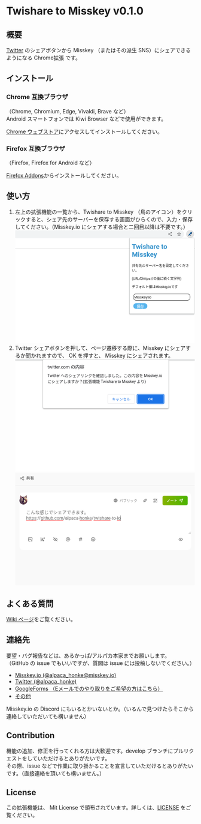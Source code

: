 # Twishare to Misskey v0.1.0  

## 概要

[Twitter](https://twitter.com/) のシェアボタンから Misskey （またはその派生 SNS）にシェアできるようになる Chrome拡張 です。  

## インストール

### Chrome 互換ブラウザ

（Chrome, Chromium, Edge, Vivaldi, Brave など）  
Android スマートフォンでは Kiwi Browser などで使用ができます。  

[Chrome ウェブストア](https://chrome.google.com/webstore/detail/twishare-to-misskey/fbaifpppndnlbbjcbjdfgbdkoibnipjb)にアクセスしてインストールしてください。  

### Firefox 互換ブラウザ  

（Firefox, Firefox for Android など）  

[Firefox Addons](https://addons.firefox.org/ja/firefox/addon/twishare-to-misskey/)からインストールしてください。  

## 使い方

1. 左上の拡張機能の一覧から、Twishare to Misskey （鳥のアイコン）をクリックすると、シェア先のサーバーを保存する画面がひらくので、入力・保存してください。（Misskey.io にシェアする場合と二回目以降は不要です。）
![option_ui.png](images/option_ui.png)
1. Twitter シェアボタンを押して、ページ遷移する際に、Misskey にシェアするか聞かれますので、 OK を押すと、 Misskey にシェアされます。  
![popup.png](images/popup.png)
![share.png](images/share.png)

## よくある質問

[Wiki ページ](https://github.com/alpaca-honke/twishare-to-io/wiki/よくある質問)をご覧ください。  

## 連絡先

要望・バグ報告などは、あるかっぱ/アルパカ本家までお願いします。  
（GitHub の issue でもいいですが、質問は issue には投稿しないでください。）

- [Misskey.io (@alpaca_honke@misskey.io)](https://misskey.io/@alpaca_honke)
- [Twitter (@alpaca_honke)](https://twitter.com/alpaca_honke)
- [GoogleForms （Eメールでのやり取りをご希望の方はこちら）](https://docs.google.com/forms/d/e/1FAIpQLSdRuzAmGEqDV4RRd-70JKXD0lAHE6xjEp8Qp5-Jfut-ysQMYQ/viewform)
- [その他](https://alpaca-honke.github.io/)

Misskey.io の Discord にもいるとかいないとか。（いるんで見つけたらそこから連絡していただいても構いません）  

## Contribution

機能の追加、修正を行ってくれる方は大歓迎です。develop ブランチにプルリクエストをしていただけるとありがたいです。  
その際、issue などで作業に取り掛かることを宣言していただけるとありがたいです。（直接連絡を頂いても構いません。）  

## License

この拡張機能は、 Mit License で頒布されています。詳しくは、[LICENSE](LICENSE) をご覧ください。  
